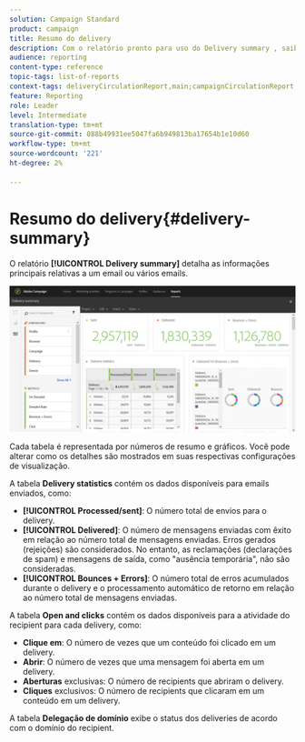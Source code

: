 ```yaml
---
solution: Campaign Standard
product: campaign
title: Resumo do delivery
description: Com o relatório pronto para uso do Delivery summary , saiba mais sobre as estatísticas de delivery, como número de envios, rejeições e aberturas.
audience: reporting
content-type: reference
topic-tags: list-of-reports
context-tags: deliveryCirculationReport,main;campaignCirculationReport,main;programCirculationReport,main
feature: Reporting
role: Leader
level: Intermediate
translation-type: tm+mt
source-git-commit: 088b49931ee5047fa6b949813ba17654b1e10d60
workflow-type: tm+mt
source-wordcount: '221'
ht-degree: 2%

---
```



# Resumo do delivery{#delivery-summary}

O relatório **[!UICONTROL Delivery summary]** detalha as informações principais relativas a um email ou vários emails.

![](assets/campaign_reports_1.png)

Cada tabela é representada por números de resumo e gráficos. Você pode alterar como os detalhes são mostrados em suas respectivas configurações de visualização.

A tabela **Delivery statistics** contém os dados disponíveis para emails enviados, como:

* **[!UICONTROL Processed/sent]**: O número total de envios para o delivery.
* **[!UICONTROL Delivered]**: O número de mensagens enviadas com êxito em relação ao número total de mensagens enviadas. Erros gerados (rejeições) são considerados. No entanto, as reclamações (declarações de spam) e mensagens de saída, como &quot;ausência temporária&quot;, não são consideradas.
* **[!UICONTROL Bounces + Errors]**: O número total de erros acumulados durante o delivery e o processamento automático de retorno em relação ao número total de mensagens enviadas.

A tabela **Open and clicks** contém os dados disponíveis para a atividade do recipient para cada delivery, como:

* **Clique em**: O número de vezes que um conteúdo foi clicado em um delivery.
* **Abrir**: O número de vezes que uma mensagem foi aberta em um delivery.
* **Aberturas** exclusivas: O número de recipients que abriram o delivery.
* **Cliques** exclusivos: O número de recipients que clicaram em um conteúdo em um delivery.

A tabela **Delegação de domínio** exibe o status dos deliveries de acordo com o domínio do recipient.
